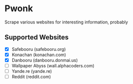 # Pwonk
Scrape various websites for interesting information, probably

## Supported Websites
- [x] Safebooru (safebooru.org)
- [x] Konachan (konachan.com)
- [x] Danbooru (danbooru.donmai.us)
- [ ] Wallpaper Abyss (wall.alphacoders.com)
- [ ] Yande.re (yande.re)
- [ ] Reddit (reddit.com)
